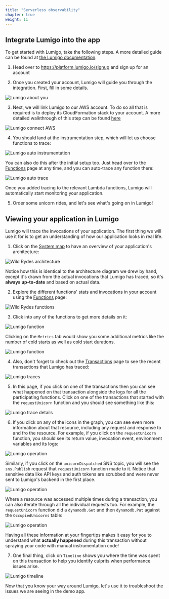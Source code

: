 ```yaml
---
title: "Serverless observability"
chapter: true
weight: 11
---
```


## Integrate Lumigo into the app

To get started with Lumigo, take the following steps. A more detailed guide can be found at [the Lumigo documentation](https://docs.lumigo.io/docs/create-an-account).

1. Head over to https://platform.lumigo.io/signup and sign up for an account

2. Once you created your account, Lumigo will guide you through the integration. First, fill in some details.

![Lumigo about you](/images/mod02-lumigo-about-you.png)

3. Next, we will link Lumigo to our AWS account. To do so all that is required is to deploy its CloudFormation stack to your account. A more detailed walkthrough of this step can be found [here](https://docs.lumigo.io/docs/connect-your-environment)

![Lumigo connect AWS](/images/mod02-lumigo-connect-aws.png)

4. You should land at the instrumentation step, which will let us choose functions to trace:

![Lumigo auto instrumentation](/images/mod02-lumigo-auto-instrumentation.png)

You can also do this after the initial setup too. Just head over to the [Functions](https://platform.lumigo.io/functions) page at any time, and you can auto-trace any function there:

![Lumigo auto trace](/images/mod02-lumigo-auto-trace.png)

Once you added tracing to the relevant Lambda functions, Lumigo will automatically start monitoring your application.

5. Order some unicorn rides, and let's see what's going on in Lumigo!


## Viewing your application in Lumigo

Lumigo will trace the invocations of your application. The first thing we will use it for is to get an understanding of how our application looks in real life.

1. Click on the [System map](https://platform.lumigo.io/system-map) to have an overview of your application's architecture:

![Wild Rydes architecture](/images/mod02-lumigo-architecture.png)

Notice how this is identical to the architecture diagram we drew by hand, except it's drawn from the actual invocations that Lumigo has traced, so it's **always up-to-date** and based on actual data.

2. Explore the different functions' stats and invocations in your account using the [Functions](https://platform.lumigo.io/functions) page:

![Wild Rydes functions](/images/mod02-lumigo-functions.png)

3. Click into any of the functions to get more details on it:

![Lumigo function](/images/mod02-lumigo-function-details.png)

Clicking on the `Metrics` tab would show you some additional metrics like the number of cold starts as well as cold start durations.

![Lumigo function](/images/mod02-lumigo-function-details-2.png)

4. Also, don't forget to check out the [Transactions](https://platform.lumigo.io/transactions) page to see the recent transactions that Lumigo has traced:

![Lumigo traces](/images/mod02-lumigo-traces.png)

5. In this page, if you click on one of the transactions then you can see what happened on that transaction alongside the logs for all the participating functions. Click on one of the transactions that started with the `requestUnicorn` function and you should see something like this:

![Lumigo trace details](/images/mod02-lumigo-trace-details.png)

6. If you click on any of the icons in the graph, you can see even more information about that resource, including any request and response to and fro the resource. For example, if you click on the `requestUnicorn` function, you should see its return value, invocation event, environment variables and its logs:

![Lumigo operation](/images/mod02-lumigo-operation-function.png)

Similarly, if you click on the `unicornDispatched` SNS topic, you will see the `sns.Publish` request that `requestUnicorn` function made to it. Notice that sensitive data like API keys and auth tokens are scrubbed and were never sent to Lumigo's backend in the first place.

![Lumigo operation](/images/mod02-lumigo-operation-sns.png)

Where a resource was accessed multiple times during a transaction, you can also iterate through all the individual requests too. For example, the `requestUnicorn` function did a `dynamodb.Get` and then `dynamodb.Put` against the `OccupiedUnicorns` table:

![Lumigo operation](/images/mod02-lumigo-operation-dynamodb.png)

Having all these information at your fingertips makes it easy for you to understand what **actually happened** during this transaction without spraying your code with manual instrumentation code!

7. One final thing, click on `Timeline` shows you where the time was spent on this transaction to help you identify culprits when performance issues arise.

![Lumigo timeline](/images/mod02-lumigo-timeline.png)

Now that you know your way around Lumigo, let's use it to troubleshoot the issues we are seeing in the demo app.
